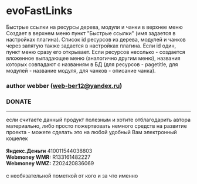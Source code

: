 # evoFastLinks
Быстрые ссылки на ресурсы дерева, модули и чанки в верхнее меню
Создает в верхнем меню пункт "Быстрые ссылки" (имя задается в настройках плагина).
Список id ресурсов из дерева, модулей и чанков через запятую также задается в настройках плагина. 
Если id один, пункт меню сразу его открывает. Если ресурсов несолько - создается вложенное выпадающее меню (аналогично другим меню), названия которых совпадают с названиям в БД (для ресурсов - pagetitle, для модулей - название модуля, для чанков - описание чанка).

### author webber (web-ber12@yandex.ru)

### DONATE
---------
если считаете данный продукт полезным и хотите отблагодарить автора материально,
либо просто пожертвовать немного средств на развитие проекта - 
можете сделать это на любой удобный Вам электронный кошелек<br><br>
<strong>Яндекс.Деньги</strong> 410011544038803<br>
<strong>Webmoney WMR:</strong> R133161482227<br>
<strong>Webmoney WMZ:</strong> Z202420836069<br><br>
с необязательной пометкой от кого и за что именно